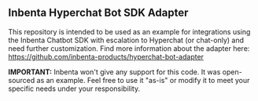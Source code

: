 ## Inbenta Hyperchat Bot SDK Adapter
This repository is intended to be used as an example for integrations using the Inbenta Chatbot SDK with escalation to Hyperchat (or chat-only) and need further customization.
Find more information about the adapter here: https://github.com/inbenta-products/hyperchat-bot-adapter

**IMPORTANT:** Inbenta won't give any support for this code. It was open-sourced as an example. Feel free to use it "as-is" or modify it to meet your specific needs under your responsibility.
